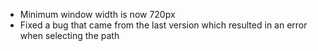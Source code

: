 ﻿* Minimum window width is now 720px
* Fixed a bug that came from the last version which resulted in an error when selecting the path